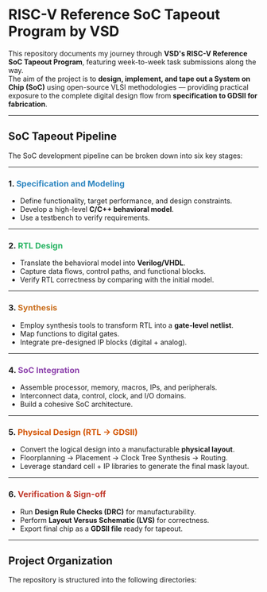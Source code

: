 # RISC-V Reference SoC Tapeout Program by VSD

This repository documents my journey through **VSD's RISC-V Reference SoC Tapeout Program**, featuring week-to-week task submissions along the way.  
The aim of the project is to **design, implement, and tape out a System on Chip (SoC)** using open-source VLSI methodologies — providing practical exposure to the complete digital design flow from **specification to GDSII for fabrication**.

---

## SoC Tapeout Pipeline

The SoC development pipeline can be broken down into six key stages:

---

### 1. <span style="color:#2E86C1">Specification and Modeling</span>
- Define functionality, target performance, and design constraints.  
- Develop a high-level **C/C++ behavioral model**.  
- Use a testbench to verify requirements.

---

### 2. <span style="color:#28B463">RTL Design</span>
- Translate the behavioral model into **Verilog/VHDL**.  
- Capture data flows, control paths, and functional blocks.  
- Verify RTL correctness by comparing with the initial model.

---

### 3. <span style="color:#CA6F1E">Synthesis</span>
- Employ synthesis tools to transform RTL into a **gate-level netlist**.  
- Map functions to digital gates.  
- Integrate pre-designed IP blocks (digital + analog).

---

### 4. <span style="color:#8E44AD">SoC Integration</span>
- Assemble processor, memory, macros, IPs, and peripherals.  
- Interconnect data, control, clock, and I/O domains.  
- Build a cohesive SoC architecture.

---

### 5. <span style="color:#D35400">Physical Design (RTL → GDSII)</span>
- Convert the logical design into a manufacturable **physical layout**.  
- Floorplanning → Placement → Clock Tree Synthesis → Routing.  
- Leverage standard cell + IP libraries to generate the final mask layout.

---

### 6. <span style="color:#C0392B">Verification & Sign-off</span>
- Run **Design Rule Checks (DRC)** for manufacturability.  
- Perform **Layout Versus Schematic (LVS)** for correctness.  
- Export final chip as a **GDSII file** ready for tapeout.

---

## Project Organization

The repository is structured into the following directories:

